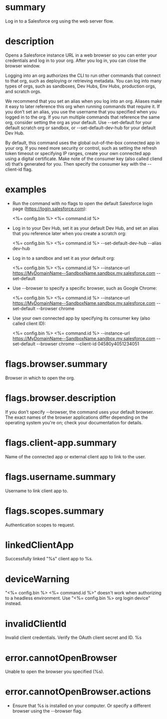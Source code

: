 # summary

Log in to a Salesforce org using the web server flow.

# description

Opens a Salesforce instance URL in a web browser so you can enter your credentials and log in to your org. After you log in, you can close the browser window.

Logging into an org authorizes the CLI to run other commands that connect to that org, such as deploying or retrieving metadata. You can log into many types of orgs, such as sandboxes, Dev Hubs, Env Hubs, production orgs, and scratch orgs.

We recommend that you set an alias when you log into an org. Aliases make it easy to later reference this org when running commands that require it. If you don’t set an alias, you use the username that you specified when you logged in to the org. If you run multiple commands that reference the same org, consider setting the org as your default. Use --set-default for your default scratch org or sandbox, or --set-default-dev-hub for your default Dev Hub.

By default, this command uses the global out-of-the-box connected app in your org. If you need more security or control, such as setting the refresh token timeout or specifying IP ranges, create your own connected app using a digital certificate. Make note of the consumer key (also called cliend id) that’s generated for you. Then specify the consumer key with the --client-id flag.

# examples

- Run the command with no flags to open the default Salesforce login page (https://login.salesforce.com):

  <%= config.bin %> <%= command.id %>

- Log in to your Dev Hub, set it as your default Dev Hub, and set an alias that you reference later when you create a scratch org:

  <%= config.bin %> <%= command.id %> --set-default-dev-hub --alias dev-hub

- Log in to a sandbox and set it as your default org:

  <%= config.bin %> <%= command.id %> --instance-url https://MyDomainName--SandboxName.sandbox.my.salesforce.com --set-default

- Use --browser to specify a specific browser, such as Google Chrome:

  <%= config.bin %> <%= command.id %> --instance-url https://MyDomainName--SandboxName.sandbox.my.salesforce.com --set-default --browser chrome

- Use your own connected app by specifying its consumer key (also called client ID):

  <%= config.bin %> <%= command.id %> --instance-url https://MyDomainName--SandboxName.sandbox.my.salesforce.com --set-default --browser chrome --client-id 04580y4051234051

# flags.browser.summary

Browser in which to open the org.

# flags.browser.description

If you don’t specify --browser, the command uses your default browser. The exact names of the browser applications differ depending on the operating system you're on; check your documentation for details.

# flags.client-app.summary

Name of the connected app or external client app to link to the user.

# flags.username.summary

Username to link client app to.

# flags.scopes.summary

Authentication scopes to request.

# linkedClientApp

Successfully linked "%s" client app to %s.

# deviceWarning

"<%= config.bin %> <%= command.id %>" doesn't work when authorizing to a headless environment. Use "<%= config.bin %> org login device" instead.

# invalidClientId

Invalid client credentials. Verify the OAuth client secret and ID. %s

# error.cannotOpenBrowser

Unable to open the browser you specified (%s).

# error.cannotOpenBrowser.actions

- Ensure that %s is installed on your computer. Or specify a different browser using the --browser flag.
